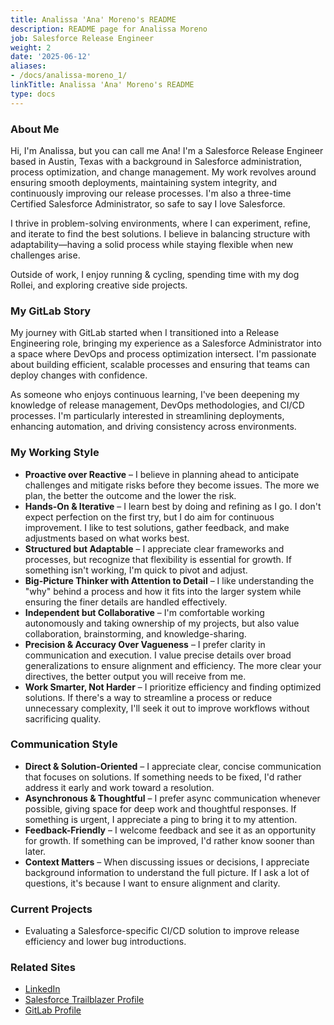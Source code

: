 ```yaml
---
title: Analissa 'Ana' Moreno's README
description: README page for Analissa Moreno
job: Salesforce Release Engineer
weight: 2
date: '2025-06-12'
aliases:
- /docs/analissa-moreno_1/
linkTitle: Analissa 'Ana' Moreno's README
type: docs
---
```


### About Me

Hi, I'm Analissa, but you can call me Ana! I'm a Salesforce Release Engineer based in Austin, Texas with a background in Salesforce administration, process optimization, and change management. My work revolves around ensuring smooth deployments, maintaining system integrity, and continuously improving our release processes. I'm also a three-time Certified Salesforce Administrator, so safe to say I love Salesforce.

I thrive in problem-solving environments, where I can experiment, refine, and iterate to find the best solutions. I believe in balancing structure with adaptability—having a solid process while staying flexible when new challenges arise.

Outside of work, I enjoy running & cycling, spending time with my dog Rollei, and exploring creative side projects.

### My GitLab Story

My journey with GitLab started when I transitioned into a Release Engineering role, bringing my experience as a Salesforce Administrator into a space where DevOps and process optimization intersect. I'm passionate about building efficient, scalable processes and ensuring that teams can deploy changes with confidence.

As someone who enjoys continuous learning, I've been deepening my knowledge of release management, DevOps methodologies, and CI/CD processes. I'm particularly interested in streamlining deployments, enhancing automation, and driving consistency across environments.

### My Working Style

- **Proactive over Reactive** – I believe in planning ahead to anticipate challenges and mitigate risks before they become issues. The more we plan, the better the outcome and the lower the risk.
- **Hands-On & Iterative** – I learn best by doing and refining as I go. I don't expect perfection on the first try, but I do aim for continuous improvement. I like to test solutions, gather feedback, and make adjustments based on what works best.
- **Structured but Adaptable** – I appreciate clear frameworks and processes, but recognize that flexibility is essential for growth. If something isn't working, I'm quick to pivot and adjust.
- **Big-Picture Thinker with Attention to Detail** – I like understanding the "why" behind a process and how it fits into the larger system while ensuring the finer details are handled effectively.
- **Independent but Collaborative** – I'm comfortable working autonomously and taking ownership of my projects, but also value collaboration, brainstorming, and knowledge-sharing.
- **Precision & Accuracy Over Vagueness** – I prefer clarity in communication and execution. I value precise details over broad generalizations to ensure alignment and efficiency. The more clear your directives, the better output you will receive from me.
- **Work Smarter, Not Harder** – I prioritize efficiency and finding optimized solutions. If there's a way to streamline a process or reduce unnecessary complexity, I'll seek it out to improve workflows without sacrificing quality.

### Communication Style

- **Direct & Solution-Oriented** – I appreciate clear, concise communication that focuses on solutions. If something needs to be fixed, I'd rather address it early and work toward a resolution.
- **Asynchronous & Thoughtful** – I prefer async communication whenever possible, giving space for deep work and thoughtful responses. If something is urgent, I appreciate a ping to bring it to my attention.
- **Feedback-Friendly** – I welcome feedback and see it as an opportunity for growth. If something can be improved, I'd rather know sooner than later.
- **Context Matters** – When discussing issues or decisions, I appreciate background information to understand the full picture. If I ask a lot of questions, it's because I want to ensure alignment and clarity.

### Current Projects

- Evaluating a Salesforce-specific CI/CD solution to improve release efficiency and lower bug introductions.

### Related Sites

- [LinkedIn](https://www.linkedin.com/in/analissamoreno/)
- [Salesforce Trailblazer Profile](https://www.salesforce.com/trailblazer/amoreno813)
- [GitLab Profile](https://gitlab.com/ana-moreno)
